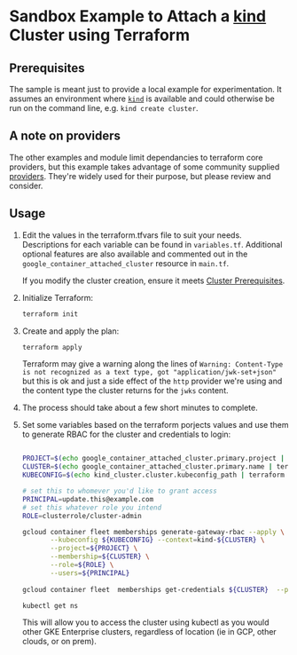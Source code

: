 # Sandbox Example to Attach a [kind](https://kind.sigs.k8s.io/) Cluster using Terraform

## Prerequisites
The sample is meant just to provide a local example for experimentation. It assumes an environment where [`kind`](https://kind.sigs.k8s.io/) is available and could otherwise be run on the command line, e.g. `kind create cluster`.

## A note on providers

The other examples and module limit dependancies to terraform core providers, but this example takes advantage of some community supplied [providers](provider.tf). They're widely used for their purpose, but please review and consider.

## Usage

1. Edit the values in the terraform.tfvars file to suit your needs. Descriptions for each variable
  can be found in `variables.tf`. Additional optional features are also available and commented out
  in the `google_container_attached_cluster` resource in `main.tf`.

    If you modify the cluster creation, ensure it meets
  [Cluster Prerequisites](https://cloud.google.com/anthos/clusters/docs/multi-cloud/attached/eks/reference/cluster-prerequisites).
1. Initialize Terraform:
    ```bash
    terraform init
    ```
1. Create and apply the plan:
    ```bash
    terraform apply
    ```
    Terraform may give a warning along the lines of `Warning: Content-Type is not recognized as a text type, got "application/jwk-set+json"` but this is ok and just a side effect of the `http` provider we're using and the content type the cluster returns for the `jwks` content.
1. The process should take about a few short minutes to complete.
1. Set some variables based on the terraform porjects values and use them to generate RBAC for the cluster and credentials to login:
    ```bash

    PROJECT=$(echo google_container_attached_cluster.primary.project | terraform console | tr -d '"')
    CLUSTER=$(echo google_container_attached_cluster.primary.name | terraform console | tr -d '"')
    KUBECONFIG=$(echo kind_cluster.cluster.kubeconfig_path | terraform console | tr -d '"')

    # set this to whomever you'd like to grant access
    PRINCIPAL=update.this@example.com
    # set this whatever role you intend
    ROLE=clusterrole/cluster-admin

    gcloud container fleet memberships generate-gateway-rbac --apply \
           --kubeconfig ${KUBECONFIG} --context=kind-${CLUSTER} \
           --project=${PROJECT} \
           --membership=${CLUSTER} \
           --role=${ROLE} \
           --users=${PRINCIPAL}
           
    gcloud container fleet  memberships get-credentials ${CLUSTER}  --project ${PROJECT} 
    
    kubectl get ns

    ```
    This will allow you to access the cluster using kubectl as you would other GKE Enterprise clusters, regardless of location (ie in GCP, other clouds, or on prem).



